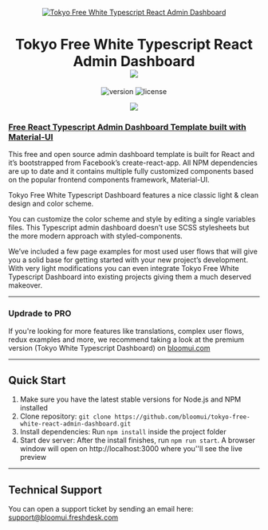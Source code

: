 <p align="center">
    <a href="https://bloomui.com" title="BloomUI.com">
        <img src="https://bloomui.s3.us-east-2.amazonaws.com/BankNegaraLogo.png" alt="Tokyo Free White Typescript React Admin Dashboard">
    </a>
</p>
<h1 align="center">
    <b>Tokyo Free White Typescript React Admin Dashboard</b>
    <br>
    <a href="https://twitter.com/intent/tweet?url=https://bloomui.com&text=I like this React admin dashboard">
        <img src="https://img.shields.io/twitter/url/http/shields.io.svg?style=social" />
    </a>
</h1>
<div align="center">

![version](https://img.shields.io/badge/version-2.0.0-blue.svg)
![license](https://img.shields.io/badge/license-MIT-blue.svg)

<a href="https://bloomui.com/product/tokyo-free-white-react-typescript-material-ui-admin-dashboard/"><img src="https://bloomui.s3.us-east-2.amazonaws.com/tokyo-free-white-react-typescript-material-ui-admin-dashboard.jpg" /></a>
</div>

<a href="https://bloomui.com/product/tokyo-free-white-react-typescript-material-ui-admin-dashboard/"><h3>Free React Typescript Admin Dashboard Template built with Material-UI</h3></a>
<p>
    This free and open source admin dashboard template is built for React and it’s bootstrapped from Facebook’s create-react-app. All NPM dependencies are up to date and it contains multiple fully customized components based on the popular frontend components framework, Material-UI.
</p>
<p>
Tokyo Free White Typescript Dashboard features a nice classic light & clean design and color scheme.
</p>
<p>
You can customize the color scheme and style by editing a single variables files. This Typescript admin dashboard doesn’t use SCSS stylesheets but the more modern approach with styled-components.
</p>
<p>
We’ve included a few page examples for most used user flows that will give you a solid base for getting started with your new project’s development. With very light modifications you can even integrate Tokyo Free White Typescript Dashboard into existing projects giving them a much deserved makeover.
</p>

---
<h3>Updrade to PRO</h3>

<p>If you're looking for more features like translations, complex user flows, redux examples and more,  we recommend taking a look at the premium version (Tokyo White Typescript Dashboard) on <a href="https://bloomui.com">bloomui.com</a></p>

---

<h2>
    Quick Start
</h2>
<ol>
    <li>Make sure you have the latest stable versions for Node.js and NPM installed</li>
    <li>Clone repository: <code>git clone https://github.com/bloomui/tokyo-free-white-react-admin-dashboard.git</code></li>
    <li>Install dependencies: Run <code>npm install</code> inside the project folder</li>
    <li>Start dev server: After the install finishes, run <code>npm run start</code>. A browser window will open on http://localhost:3000 where you''ll see the live preview</li>
</ol>

---

<h2>
    Technical Support
</h2>
<p>
    You can open a support ticket by sending an email here: <a href="mailto:support@bloomui.freshdesk.com" title="Open Support Ticket">
        support@bloomui.freshdesk.com
    </a>
</p>
